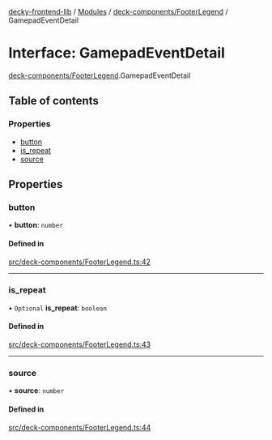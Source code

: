[decky-frontend-lib](../README.md) / [Modules](../modules.md) / [deck-components/FooterLegend](../modules/deck_components_FooterLegend.md) / GamepadEventDetail

# Interface: GamepadEventDetail

[deck-components/FooterLegend](../modules/deck_components_FooterLegend.md).GamepadEventDetail

## Table of contents

### Properties

- [button](deck_components_FooterLegend.GamepadEventDetail.md#button)
- [is\_repeat](deck_components_FooterLegend.GamepadEventDetail.md#is_repeat)
- [source](deck_components_FooterLegend.GamepadEventDetail.md#source)

## Properties

### button

• **button**: `number`

#### Defined in

[src/deck-components/FooterLegend.ts:42](https://github.com/SteamDeckHomebrew/decky-frontend-lib/blob/215156d/src/deck-components/FooterLegend.ts#L42)

___

### is\_repeat

• `Optional` **is\_repeat**: `boolean`

#### Defined in

[src/deck-components/FooterLegend.ts:43](https://github.com/SteamDeckHomebrew/decky-frontend-lib/blob/215156d/src/deck-components/FooterLegend.ts#L43)

___

### source

• **source**: `number`

#### Defined in

[src/deck-components/FooterLegend.ts:44](https://github.com/SteamDeckHomebrew/decky-frontend-lib/blob/215156d/src/deck-components/FooterLegend.ts#L44)
